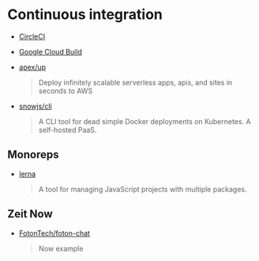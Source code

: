 # Continuous integration

- [CircleCI](https://circleci.com/)
- [Google Cloud Build](https://cloud.google.com/cloud-build/)

- [apex/up](https://github.com/apex/up/)

  > Deploy infinitely scalable serverless apps, apis, and sites in seconds to AWS

- [snowjs/cli](https://github.com/snowjs/cli/tree/secrets)

  > A CLI tool for dead simple Docker deployments on Kubernetes. A self-hosted PaaS.

## Monoreps

- [lerna](https://github.com/lerna/lerna)
  > A tool for managing JavaScript projects with multiple packages.

## Zeit Now

- [FotonTech/foton-chat](https://github.com/FotonTech/foton-chat)
  > Now example
